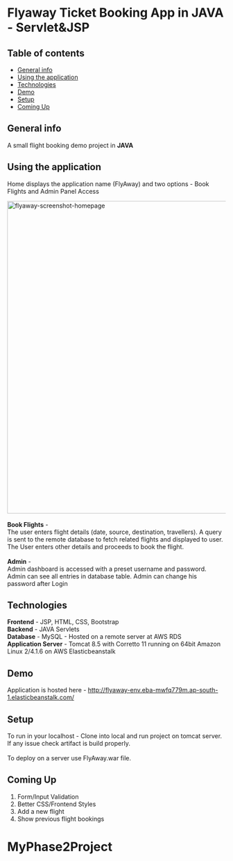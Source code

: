 # Flyaway Ticket Booking App in JAVA - Servlet&JSP

## Table of contents
* [General info](#general-info)
* [Using the application](#using-the-application)
* [Technologies](#technologies)
* [Demo](#demo)
* [Setup](#setup)
* [Coming Up](#coming-up)

## General info
A small flight booking demo project in <b>JAVA</b> 

## Using the application
Home displays the application name (FlyAway) and two options - Book Flights and Admin Panel Access

<img width="720" alt="flyaway-screenshot-homepage" src="https://raw.githubusercontent.com/abhinov-gogoi/FlyAway2/main/screenshots/Homepage.png">
<br><br>
<b>Book Flights</b>  - <br>
The user enters flight details (date, source, destination, travellers). 
A query is sent to the remote database to fetch related flights and displayed to user.
The User enters other details and proceeds to book the flight.
<br><br>
<b>Admin</b>  - <br>
Admin dashboard is accessed with a preset username and password.
Admin can see all entries in database table.
Admin can change his password after Login 

## Technologies
<b>Frontend</b> - JSP, HTML, CSS, Bootstrap <br>
<b>Backend</b> - JAVA Servlets <br>
<b>Database</b> - MySQL - Hosted on a remote server at AWS RDS <br>
<b>Application Server</b>  - Tomcat 8.5 with Corretto 11 running on 64bit Amazon Linux 2/4.1.6 on AWS Elasticbeanstalk <br>

## Demo
Application is hosted here - http://flyaway-env.eba-mwfq779m.ap-south-1.elasticbeanstalk.com/

## Setup
To run in your localhost - Clone into local and run project on tomcat server. If any issue check artifact is build properly.
<br><br>
To deploy on a server use FlyAway.war file.

## Coming Up
1. Form/Input Validation
2. Better CSS/Frontend Styles
3. Add a new flight 
4. Show previous flight bookings
# MyPhase2Project
